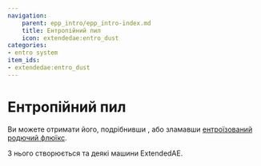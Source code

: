 ```yaml
---
navigation:
    parent: epp_intro/epp_intro-index.md
    title: Ентропійний пил
    icon: extendedae:entro_dust
categories:
- entro system
item_ids:
- extendedae:entro_dust
---
```


# Ентропійний пил

<Row>
<ItemImage id="extendedae:entro_dust" scale="4"></ItemImage>
</Row>

Ви можете отримати його, подрібнивши <ItemLink id="extendedae:entro_crystal" />, або зламавши [ентроїзований родючий флюїкс](./entro_budding.md).

З нього створюється <ItemLink id="extendedae:entro_ingot" /> та деякі машини ExtendedAE.
